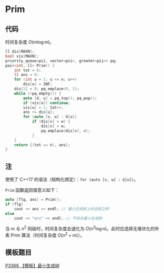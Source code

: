 # Prim

## 代码

时间复杂度 $O(m \log m)$。

```cpp
ll dis[MAXN];
bool vis[MAXN];
priority_queue<pii, vector<pii>, greater<pii>> pq;
pair<int, ll> Prim() {
    int tot = 0;
    ll ans = 0;
    for (int u = 1; u <= n; u++)
        dis[u] = INF;
    dis[1] = 0; pq.emplace(0, 1);
    while (!pq.empty()) {
        auto [d, u] = pq.top(); pq.pop();
        if (vis[u]) continue;
        vis[u] = 1; tot++;
        ans += dis[u];
        for (auto [v, w] : G[u])
            if (dis[v] > w) {
                dis[v] = w;
                pq.emplace(dis[v], v);
            }
    }
    return {(tot == n), ans};
}
```

## 注

使用了 C++17 的语法（结构化绑定）：`for (auto [v, w] : G[u])`。

`Prim` 函数返回值意义如下：

```cpp
auto [flg, ans] = Prim();
if (flg)
    cout << ans << endl; // 最小生成树上的边权之和
else
    cout << "orz" << endl; // 不存在最小生成树
```

当 $m$ 与 $n^2$ 同级时，时间复杂度会退化为 $O(n^2 \log n)$。此时应选择无堆优化的朴素 Prim 算法（时间复杂度 $O(n^2 + m)$）。

## 模板题目

[P3366 【模板】最小生成树](https://www.luogu.com.cn/problem/P3366)